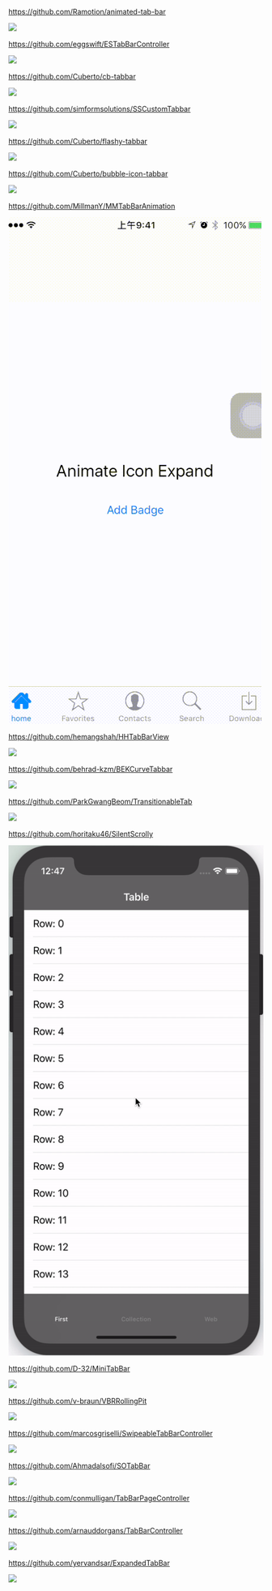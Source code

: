 https://github.com/Ramotion/animated-tab-bar

![](https://github.com/Ramotion/animated-tab-bar/raw/master/Screenshots/animatedTabBar.gif)

https://github.com/eggswift/ESTabBarController

![](https://github.com/eggswift/ESTabBarController/raw/master/Resources/CustomBackgroundGif.gif)

https://github.com/Cuberto/cb-tabbar

![](https://raw.githubusercontent.com/Cuberto/cb-tabbar/master/Screenshots/gooey.gif)

https://github.com/simformsolutions/SSCustomTabbar

![](https://raw.githubusercontent.com/simformsolutions/SSCustomTabbar/master/SSCustomTabBar/Screenshots/customTabbar.gif)

https://github.com/Cuberto/flashy-tabbar

![](https://raw.githubusercontent.com/Cuberto/flashy-tabbar/master/Screenshots/animation.gif)

https://github.com/Cuberto/bubble-icon-tabbar

![](https://raw.githubusercontent.com/Cuberto/bubble-icon-tabbar/master/Screenshots/animation.gif)

https://github.com/MillmanY/MMTabBarAnimation

![](https://github.com/MillmanY/MMTabBarAnimation/raw/master/demoGood.gif)

https://github.com/hemangshah/HHTabBarView

![](https://github.com/hemangshah/HHTabBarView/raw/master/Screenshots/1.png)

https://github.com/behrad-kzm/BEKCurveTabbar

![](https://github.com/behrad-kzm/BEKCurveTabbar/raw/master/Preview3.gif)

https://github.com/ParkGwangBeom/TransitionableTab

![](https://github.com/ParkGwangBeom/TransitionableTab/raw/master/Resource/move.gif)

https://github.com/horitaku46/SilentScrolly

![](https://github.com/horitaku46/Assets/raw/master/SilentScrolly/normal.gif)

https://github.com/D-32/MiniTabBar

![](https://github.com/D-32/MiniTabBar/raw/master/animation.gif)

https://github.com/v-braun/VBRRollingPit

![](https://camo.githubusercontent.com/a9fc27048a3fad15ad298488b85b869a2df7de8c/68747470733a2f2f63646e2e6472696262626c652e636f6d2f75736572732f313233333439392f73637265656e73686f74732f343834343639362f707265766965772e676966)

https://github.com/marcosgriselli/SwipeableTabBarController

![](https://github.com/marcosgriselli/SwipeableTabBarController/raw/master/Resources/GIFs/SwipeableTabBarController_logo.gif)

https://github.com/Ahmadalsofi/SOTabBar

![](https://github.com/Ahmadalsofi/SOTabBar/raw/master/Screenshots/headerGif.gif)

https://github.com/conmulligan/TabBarPageController

![](https://raw.githubusercontent.com/conmulligan/TabBarPageController/master/Example/Screenshots/3_sm.png)

https://github.com/arnauddorgans/TabBarController

![](https://github.com/arnauddorgans/TabBarController/raw/master/Images/004.gif)

https://github.com/yervandsar/ExpandedTabBar

![](https://github.com/yervandsar/ExpandedTabBar/raw/master/Resources/demo.gif)

